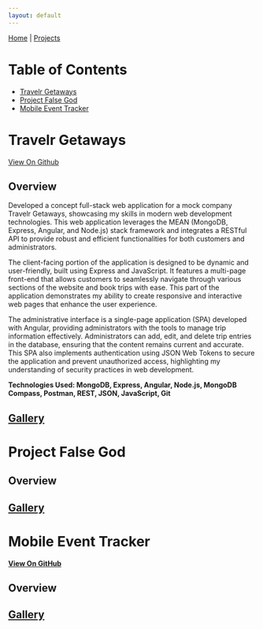 ```yaml
---
layout: default
---
```


[Home](./) | [Projects](./projects)

# Table of Contents
* [Travelr Getaways](#TravelrGetaways)
* [Project False God](#ProjectFalseGod)
* [Mobile Event Tracker](#MobileEventTracker)

<a id="TravelrGetaways"></a>
# Travelr Getaways

<a href="https://github.com/jsenior326/Travelr-Getaways">View On Github</a>

## Overview
Developed a concept full-stack web application for a mock company Travelr Getaways, showcasing my skills in modern web development technologies. This web application leverages the MEAN (MongoDB, Express, Angular, and Node.js) stack framework and integrates a RESTful API to provide robust and efficient functionalities for both customers and administrators.

The client-facing portion of the application is designed to be dynamic and user-friendly, built using Express and JavaScript. It features a multi-page front-end that allows customers to seamlessly navigate through various sections of the website and book trips with ease. This part of the application demonstrates my ability to create responsive and interactive web pages that enhance the user experience.

The administrative interface is a single-page application (SPA) developed with Angular, providing administrators with the tools to manage trip information effectively. Administrators can add, edit, and delete trip entries in the database, ensuring that the content remains current and accurate. This SPA also implements authentication using JSON Web Tokens to secure the application and prevent unauthorized access, highlighting my understanding of security practices in web development.

<b>Technologies Used:<b/> MongoDB, Express, Angular, Node.js, MongoDB Compass, Postman, REST, JSON, JavaScript, Git

## [Gallery](Gallery/TravelrGallery.md)

<a id="ProjectFalseGod"></a>
# Project False God

## Overview

## [Gallery](Gallery/FalseGodGallery.md)

<a id="MobileEventTracker"></a>
# Mobile Event Tracker

<a href="https://github.com/jsenior326/CS360MobileArchitect-Programming">View On GitHub</a>

## Overview

## [Gallery](Gallery/EventTrackerGallery.md)
